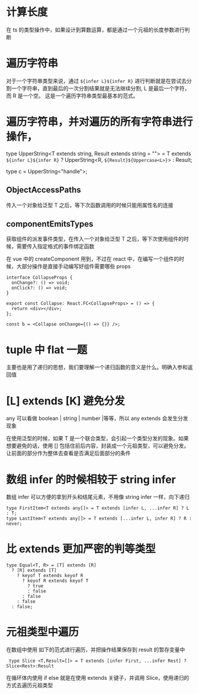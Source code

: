 # 计算长度

在 ts 的类型操作中，如果设计到算数运算，都是通过一个元祖的长度参数进行判断

# 遍历字符串

对于一个字符串类型来说，通过 `${infer L}${infer R}` 进行判断就是在尝试去分割一个字符串，直到最后的一次分割结果就是无法继续分割, L 是最后一个字符，而 R 是一个空。 这是一个遍历字符串类型最基本的范式。

# 遍历字符串，并对遍历的所有字符串进行操作，

type UpperString<T extends string, Result extends string = ""> = T extends `${infer L}${infer R}`
? UpperString<R, `${Result}${Uppercase<L>}`>
: Result;

type c = UpperString<"handle">;

## ObjectAccessPaths

传入一个对象给泛型 T 之后，等下次函数调用的时候只能用属性名的连接

## componentEmitsTypes

获取组件的派发事件类型，在传入一个对象给泛型 T 之后，等下次使用组件的时候，需要传入指定格式的事件绑定函数

在 vue 中的 createComponent 用到，不过在 react 中，在编写一个组件的时候，大部分操作是直接手动编写好组件需要哪些 props

```
interface CollapseProps {
  onChange?: () => void;
  onClick?: () => void;
}

export const Collapse: React.FC<CollapseProps> = () => {
  return <div></div>;
};

const b = <Collapse onChange={() => {}} />;
```

# tuple 中 flat 一题

主要也是用了递归的思想，我们要理解一个递归函数的意义是什么。明确入参和返回值

# [L] extends [K] 避免分发

any 可以看做 boolean | string | number |等等，所以 any extends 会发生分发现象

在使用泛型的时候，如果 T 是一个联合类型，会引起一个类型分发的现象。如果想要避免的话，使用 [] 包括住前后内容，封装成一个元祖类型，可以避免分发。让前面的部分作为整体去查看是否满足后面部分的条件

# 数组 infer 的时候相较于 string infer

数组 infer 可以方便的拿到开头和结尾元素，不用像 string infer 一样，向下递归

```
type FirstItem<T extends any[]> = T extends [infer L, ...infer R] ? L : T;
type LastItem<T extends any[]> = T extends [...infer L, infer R] ? R : never;
```

# 比 extends 更加严密的判等类型

```
type Equal<T, R> = [T] extends [R]
  ? [R] extends [T]
    ? keyof T extends keyof R
      ? keyof R extends keyof T
        ? true
        : false
      : false
    : false
  : false;
```

# 元祖类型中遍历

在数组中使用 如下的范式进行遍历，并把操作结果保存到 result 的暂存变量中

```
 type Slice <T,Result=[]> = T extends [infer First, ...infer Rest] ? Slice<Rest>:Result
```

在循环体内使用 if else 就是在使用 extends 关键子，并调用 Slice，使用递归的方式去遍历元祖类型
